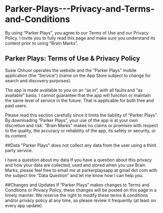 # Parker-Plays---Privacy-and-Terms-and-Conditions

By using “Parker Plays", you agree to our Terms of Use and our Privacy Policy. I invite you to fully read this page and make sure you understand its content prior to using “Brain Marks”.

## Parker Plays: Terms of Use & Privacy Policy
Susie Chhuor operates the website and the “Parker Plays” mobile application (the “Service”) (name on the App Store subject to change for search and discovery purposes).

The app is made available to you on an “as in”, with all faults and “as available” basis. I cannot guarantee that the app will function or maintain the same level of service in the future. That is applicable for both free and paid users.

Please read this section carefully since it limits the liability of “Parker Plays”. By downloading “Parker Plays”, your use of the app is at your own discretion and risk. “Brain Marks" makes no claims or promises with respect to the quality, the accuracy or reliability of the app, its safety or security, or its content.

##Data
"Parker Plays" does not collect any data from the user using a third party service.

I have a question about my data
If you have a question about this privacy and how your data are collected, used and stored when you use Brain Marks, please feel free to email me at parkerplaysapp at gmail dot com with the subject line “Data Question” and let me know how I can help you.

##Changes and Updates
If “Parker Plays” makes changes to Terms and Conditions or Privacy Policy, these changes will be posted on this page in a timely manner. We reserve the right to modify these terms & conditions and/or privacy policy at any time, so please review it frequently (at least on every app update).

